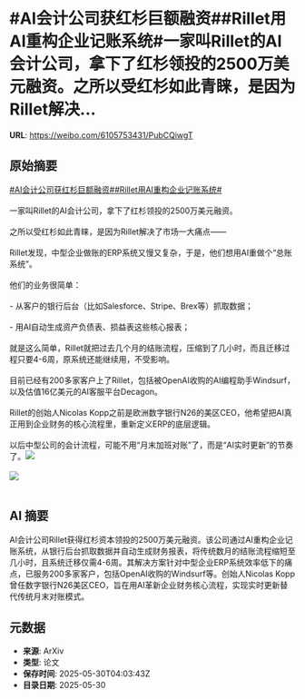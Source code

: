 # #AI会计公司获红杉巨额融资##Rillet用AI重构企业记账系统#一家叫Rillet的AI会计公司，拿下了红杉领投的2500万美元融资。之所以受红杉如此青睐，是因为Rillet解决...

**URL**: https://weibo.com/6105753431/PubCQiwgT

## 原始摘要

<a href="https://m.weibo.cn/search?containerid=231522type%3D1%26t%3D10%26q%3D%23AI%E4%BC%9A%E8%AE%A1%E5%85%AC%E5%8F%B8%E8%8E%B7%E7%BA%A2%E6%9D%89%E5%B7%A8%E9%A2%9D%E8%9E%8D%E8%B5%84%23&amp;extparam=%23AI%E4%BC%9A%E8%AE%A1%E5%85%AC%E5%8F%B8%E8%8E%B7%E7%BA%A2%E6%9D%89%E5%B7%A8%E9%A2%9D%E8%9E%8D%E8%B5%84%23" data-hide=""><span class="surl-text">#AI会计公司获红杉巨额融资#</span></a><a href="https://m.weibo.cn/search?containerid=231522type%3D1%26t%3D10%26q%3D%23Rillet%E7%94%A8AI%E9%87%8D%E6%9E%84%E4%BC%81%E4%B8%9A%E8%AE%B0%E8%B4%A6%E7%B3%BB%E7%BB%9F%23&amp;extparam=%23Rillet%E7%94%A8AI%E9%87%8D%E6%9E%84%E4%BC%81%E4%B8%9A%E8%AE%B0%E8%B4%A6%E7%B3%BB%E7%BB%9F%23" data-hide=""><span class="surl-text">#Rillet用AI重构企业记账系统#</span></a><br><br>一家叫Rillet的AI会计公司，拿下了红杉领投的2500万美元融资。<br><br>之所以受红杉如此青睐，是因为Rillet解决了市场一大痛点——<br><br>Rillet发现，中型企业做账的ERP系统又慢又复杂，于是，他们想用AI重做个“总账系统”。<br><br>他们的业务很简单：<br><br>- 从客户的银行后台（比如Salesforce、Stripe、Brex等）抓取数据；<br><br>- 用AI自动生成资产负债表、损益表这些核心报表；<br><br>就是这么简单，Rillet就把过去几个月的结账流程，压缩到了几小时，而且迁移过程只要4-6周，原系统还能继续用，不受影响。<br><br>目前已经有200多家客户上了Rillet，包括被OpenAI收购的AI编程助手Windsurf，以及估值16亿美元的AI客服平台Decagon。<br><br>Rillet的创始人Nicolas Kopp之前是欧洲数字银行N26的美区CEO，他希望把AI真正用到企业财务的核心流程里，重新定义ERP的底层逻辑。<br><br>以后中型公司的会计流程，可能不用“月末加班对账”了，而是“AI实时更新”的节奏了。<img style="" src="https://tvax1.sinaimg.cn/large/006Fd7o3gy1i1xatpg5jqj30zk0rxjy2.jpg" referrerpolicy="no-referrer"><br><br><img style="" src="https://tvax1.sinaimg.cn/large/006Fd7o3gy1i1xatqoskpj31f20yc49k.jpg" referrerpolicy="no-referrer"><br><br>

## AI 摘要

AI会计公司Rillet获得红杉资本领投的2500万美元融资。该公司通过AI重构企业记账系统，从银行后台抓取数据并自动生成财务报表，将传统数月的结账流程缩短至几小时，且系统迁移仅需4-6周。其解决方案针对中型企业ERP系统效率低下的痛点，已服务200多家客户，包括OpenAI收购的Windsurf等。创始人Nicolas Kopp曾任数字银行N26美区CEO，旨在用AI革新企业财务核心流程，实现实时更新替代传统月末对账模式。

## 元数据

- **来源**: ArXiv
- **类型**: 论文
- **保存时间**: 2025-05-30T04:03:43Z
- **目录日期**: 2025-05-30
